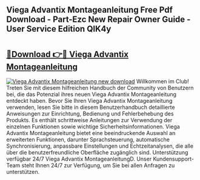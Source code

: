 ## Viega Advantix Montageanleitung Free Pdf Download - Part-Ezc New Repair Owner Guide - User Service Edition QlK4y

# <h2><a href="http://df8catk.blite.top/?on=Viega+Advantix+Montageanleitung">🔗Download 👉🔴 Viega Advantix Montageanleitung</a></h2>

[![Viega Advantix Montageanleitung new download](https://i.imgur.com/lujVjoI.png)](http://df8catk.blite.top/?on=Viega+Advantix+Montageanleitung)
Willkommen im Club! Treten Sie mit diesem hilfreichen Handbuch der Community von Benutzern bei, die das Potenzial ihres neuen Viega Advantix Montageanleitung entdeckt haben. Bevor Sie Ihren Viega Advantix Montageanleitung verwenden, lesen Sie bitte in diesem Benutzerhandbuch detaillierte Anweisungen zur Einrichtung, Bedienung und Fehlerbehebung des Produkts. Es enthält schrittweise Anleitungen zur Verwendung der einzelnen Funktionen sowie wichtige Sicherheitsinformationen. Viega Advantix Montageanleitung bietet eine beeindruckende Auswahl an erweiterten Funktionen, darunter Sprachsteuerung, automatische Synchronisierung, anpassbare Einstellungen und Echtzeitanalysen, die alle über die benutzerfreundliche Oberfläche zugänglich sind. Unterstützung verfügbar 24/7 Viega Advantix MontageanleitungD. Unser Kundensupport-Team steht Ihnen 24/7 zur Verfügung, um Sie bei allen Anfragen zu unterstützen.
